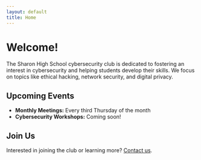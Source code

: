 ```yaml
---
layout: default
title: Home
---
```


# Welcome!

The Sharon High School cybersecurity club is dedicated to fostering an interest in cybersecurity and helping students develop their skills. We focus on topics like ethical hacking, network security, and digital privacy.

## Upcoming Events

- **Monthly Meetings:** Every third Thursday of the month
- **Cybersecurity Workshops:** Coming soon!

## Join Us

Interested in joining the club or learning more? [Contact us](mailto:0xaquila.sharonschools@gmail.com).
